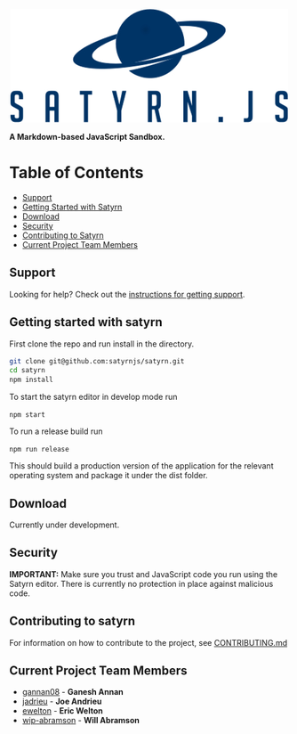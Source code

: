 <p align="center">
  <img
    src="./logos/SatyrnJs-cropped.jpg"
    width="500"
  />
</p>

**A Markdown-based JavaScript Sandbox.**


# Table of Contents

* [Support](#support)
* [Getting Started with Satyrn](#getting-started-with-satyrn)
* [Download](#download)
* [Security](#security)
* [Contributing to Satyrn](#contributing-to-satyrn)
* [Current Project Team Members](#current-project-team-members)

## Support

Looking for help? Check out the
[instructions for getting support](.github/SUPPORT.md).


## Getting started with satyrn

First clone the repo and run install in the directory.
```bash 
git clone git@github.com:satyrnjs/satyrn.git
cd satyrn
npm install
```


To start the satyrn editor in develop mode run 

``npm start``

To run a release build run

``npm run release``

This should build a production version of the application for the relevant operating system and package it under the dist folder.

## Download

Currently under development.

## Security

**IMPORTANT:** Make sure you trust and JavaScript code you run using the Satyrn editor. There is currently no protection in place against malicious code.


## Contributing to satyrn

For information on how to contribute to the project, see [CONTRIBUTING.md](./contributing.md)

## Current Project Team Members

* [gannan08](https://github.com/gannan08) - **Ganesh Annan**
* [jadrieu](https://github.com/jandrieu) - **Joe Andrieu**
* [ewelton](https://github.com/ewelton) - **Eric Welton**
* [wip-abramson](https://github.com/wip-abramson) - **Will Abramson**
